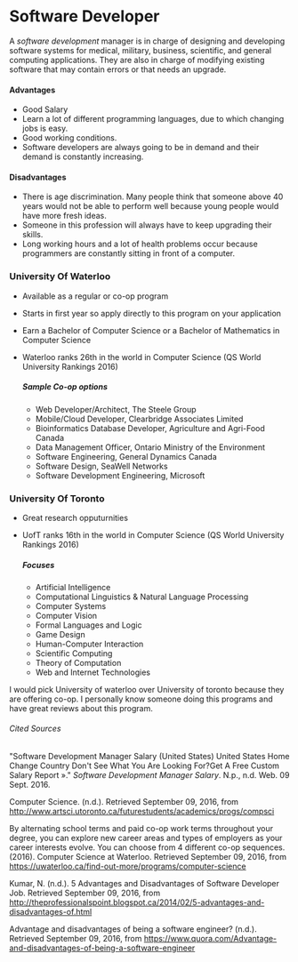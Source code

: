 # Software Developer 

A *software development* manager is in charge of designing and developing software systems for medical, military, business, scientific, and general computing applications. They are also in charge of modifying existing software that may contain errors or that needs an upgrade.

#### Advantages

* Good Salary
* Learn a lot of different programming languages, due to which changing jobs is easy.
* Good working conditions.
* Software developers are always going to be in demand and their demand is constantly increasing. 

#### Disadvantages

* There is age discrimination. Many people think that someone above 40 years would not be able to perform well because young people would have more fresh ideas.
* Someone in this profession will always have to keep upgrading their skills.
* Long working hours and a lot of health problems occur because programmers are constantly sitting in front of a computer.

### University Of Waterloo

- Available as a regular or co-op program

- Starts in first year so apply directly to this program on your application

- Earn a Bachelor of Computer Science or a Bachelor of Mathematics in Computer Science

- Waterloo ranks 26th in the world in Computer Science (QS World University Rankings 2016)

  ##### Sample Co-op options

  * Web Developer/Architect, The Steele Group
  * Mobile/Cloud Developer, Clearbridge Associates Limited
  * Bioinformatics Database Developer, Agriculture and Agri-Food Canada
  * Data Management Officer, Ontario Ministry of the Environment
  * Software Engineering, General Dynamics Canada
  * Software Design, SeaWell Networks
  * Software Development Engineering, Microsoft

### University Of Toronto

* Great research opputurnities 

* UofT ranks 16th in the world in Computer Science (QS World University Rankings 2016)

  ##### Focuses

  * Artificial Intelligence
  * Computational Linguistics & Natural Language Processing
  * Computer Systems 
  * Computer Vision
  * Formal Languages and Logic
  * Game Design
  * Human-Computer Interaction
  * Scientific Computing
  *  Theory of Computation 
  * Web and Internet Technologies

I would pick University of waterloo over University of toronto because they are offering co-op. I personally know someone doing this programs and have great reviews about this program. 

###### Cited Sources

"Software Development Manager Salary (United States) United States Home Change Country Don't See What You Are Looking For?Get A Free Custom Salary Report »." *Software Development Manager Salary*. N.p., n.d. Web. 09 Sept. 2016.

Computer Science. (n.d.). Retrieved September 09, 2016, from http://www.artsci.utoronto.ca/futurestudents/academics/progs/compsci

By alternating school terms and paid co-op work terms throughout your degree, you can explore new career areas and types of employers as your career interests evolve. You can choose from 4 different co-op sequences. (2016). Computer Science at Waterloo. Retrieved September 09, 2016, from https://uwaterloo.ca/find-out-more/programs/computer-science

Kumar, N. (n.d.). 5 Advantages and Disadvantages of Software Developer Job. Retrieved September 09, 2016, from http://theprofessionalspoint.blogspot.ca/2014/02/5-advantages-and-disadvantages-of.html

Advantage and disadvantages of being a software engineer? (n.d.). Retrieved September 09, 2016, from https://www.quora.com/Advantage-and-disadvantages-of-being-a-software-engineer